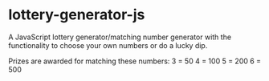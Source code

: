 # lottery-generator-js

A JavaScript lottery generator/matching number generator with the functionality to choose your own numbers or do a lucky dip.

Prizes are awarded for matching these numbers:
3 = 50
4 = 100
5 = 200
6 = 500
